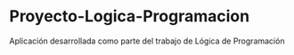 # Proyecto-Logica-Programacion
Aplicación desarrollada como parte del trabajo de Lógica de Programación
